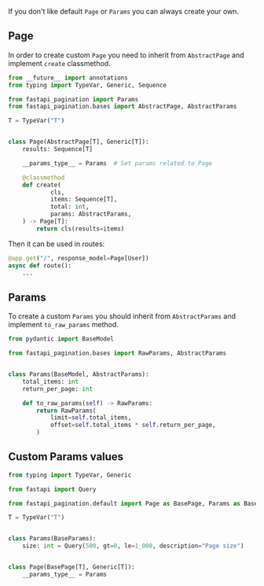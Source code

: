 If you don't like default `Page` or `Params` you can always create your own.

## Page

In order to create custom `Page` you need to inherit from
`AbstractPage` and implement `create` classmethod.

```python
from __future__ import annotations
from typing import TypeVar, Generic, Sequence

from fastapi_pagination import Params
from fastapi_pagination.bases import AbstractPage, AbstractParams

T = TypeVar("T")


class Page(AbstractPage[T], Generic[T]):
    results: Sequence[T]

    __params_type__ = Params  # Set params related to Page

    @classmethod
    def create(
            cls,
            items: Sequence[T],
            total: int,
            params: AbstractParams,
    ) -> Page[T]:
        return cls(results=items)
```

Then it can be used in routes:

```python
@app.get("/", response_model=Page[User])
async def route():
    ...
```

## Params

To create a custom `Params` you should inherit from `AbstractParams` and implement
`to_raw_params` method.

```python
from pydantic import BaseModel

from fastapi_pagination.bases import RawParams, AbstractParams


class Params(BaseModel, AbstractParams):
    total_items: int
    return_per_page: int

    def to_raw_params(self) -> RawParams:
        return RawParams(
            limit=self.total_items,
            offset=self.total_items * self.return_per_page,
        )
```

## Custom Params values

```python
from typing import TypeVar, Generic

from fastapi import Query

from fastapi_pagination.default import Page as BasePage, Params as BaseParams

T = TypeVar("T")


class Params(BaseParams):
    size: int = Query(500, gt=0, le=1_000, description="Page size")


class Page(BasePage[T], Generic[T]):
    __params_type__ = Params
```